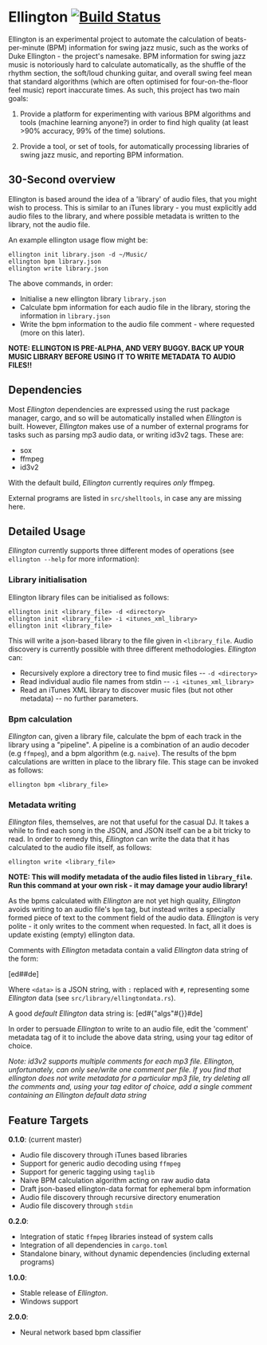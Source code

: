 # Ellington [![Build Status](https://travis-ci.org/AdamHarries/ellington.svg?branch=master)](https://travis-ci.org/AdamHarries/ellington)

Ellington is an experimental project to automate the calculation of beats-per-minute (BPM) information for swing jazz music, such as the works of Duke Ellington - the project's namesake. BPM information for swing jazz music is notoriously hard to calculate automatically, as the shuffle of the rhythm section, the soft/loud chunking guitar, and overall swing feel mean that standard algorithms (which are often optimised for four-on-the-floor feel music) report inaccurate times. As such, this project has two main goals: 

1) Provide a platform for experimenting with various BPM algorithms and tools (machine learning anyone?) in order to find high quality (at least >90% accuracy, 99% of the time) solutions. 

2) Provide a tool, or set of tools, for automatically processing libraries of swing jazz music, and reporting BPM information.

## 30-Second overview

Ellington is based around the idea of a 'library' of audio files, that you might wish to process. This is similar to an iTunes library - you must explicitly add audio files to the library, and where possible metadata is written to the library, not the audio file. 

An example ellington usage flow might be: 

    ellington init library.json -d ~/Music/
    ellington bpm library.json 
    ellington write library.json

The above commands, in order: 
  - Initialise a new ellington library `library.json`
  - Calculate bpm information for each audio file in the library, storing the information in `library.json`
  - Write the bpm information to the audio file comment - where requested (more on this later). 

**NOTE: ELLINGTON IS PRE-ALPHA, AND VERY BUGGY. BACK UP YOUR MUSIC LIBRARY BEFORE USING IT TO WRITE METADATA TO AUDIO FILES!!**

## Dependencies

Most *Ellington* dependencies are expressed using the rust package manager, cargo, and so will be automatically installed when *Ellington* is built. However, *Ellington* makes use of a number of external programs for tasks such as parsing mp3 audio data, or writing id3v2 tags. These are: 
  - sox
  - ffmpeg
  - id3v2

With the default build, *Ellington* currently requires *only* ffmpeg. 
  
External programs are listed in `src/shelltools`, in case any are missing here. 

## Detailed Usage 

*Ellington* currently supports three different modes of operations (see `ellington --help` for more information): 

### Library initialisation

Ellington library files can be initialised as follows:

    ellington init <library_file> -d <directory> 
    ellington init <library_file> -i <itunes_xml_library> 
    ellington init <library_file> 

This will write a json-based library to the file given in `<library_file`. Audio discovery is currently possible with three different methodologies. *Ellington* can: 
  - Recursively explore a directory tree to find music files -- `-d <directory>` 
  - Read individual audio file names from stdin -- `-i <itunes_xml_library>`
  - Read an iTunes XML library to discover music files (but not other metadata) -- no further parameters.

### Bpm calculation 

*Ellington* can, given a library file, calculate the bpm of each track in the library using a "pipeline". A pipeline is a combination of an audio decoder (e.g `ffmpeg`), and a bpm algorithm (e.g. `naive`). The results of the bpm calculations are written in place to the library file. This stage can be invoked as follows: 

    ellington bpm <library_file> 

### Metadata writing

*Ellington* files, themselves, are not that useful for the casual DJ. It takes a while to find each song in the JSON, and JSON itself can be a bit tricky to read. In order to remedy this, *Ellington* can write the data that it has calculated to the audio file itself, as follows: 

    ellington write <library_file> 

**NOTE: This will modify metadata of the audio files listed in `library_file`. Run this command at your own risk - it may damage your audio library!**

As the bpms calculated with *Ellington* are not yet high quality, *Ellington* avoids writing to an audio file's `bpm` tag, but instead writes a specially formed piece of text to the comment field of the audio data. *Ellington* is very polite - it only writes to the comment when requested. In fact, all it does is update existing (empty) ellington data. 

Comments with *Ellington* metadata contain a valid *Ellington* data string of the form: 

[ed#<data>#de]

Where `<data>` is a JSON string, with `:` replaced with `#`, representing some *Ellington* data (see `src/library/ellingtondata.rs`).

A good *default* *Ellington* data string is: 
    [ed#{"algs"#{}}#de]

In order to persuade *Ellington* to write to an audio file, edit the 'comment' metadata tag of it to include the above data string, using your tag editor of choice. 

*Note: id3v2 supports multiple comments for each mp3 file. Ellington, unfortunately, can only see/write one comment per file. If you find that ellington does not write metadata for a particular mp3 file, try deleting all the comments and, using your tag editor of choice, add a single comment containing an Ellington default data string*

## Feature Targets

**0.1.0**: (current master) 
  - Audio file discovery through iTunes based libraries
  - Support for generic audio decoding using `ffmpeg`
  - Support for generic tagging using `taglib`
  - Naive BPM calculation algorithm acting on raw audio data
  - Draft json-based ellington-data format for ephemeral bpm information
  - Audio file discovery through recursive directory enumeration
  - Audio file discovery through `stdin`
  
**0.2.0**: 
  - Integration of static `ffmpeg` libraries instead of system calls
  - Integration of all dependencies in `cargo.toml`
  - Standalone binary, without dynamic dependencies (including external programs)

**1.0.0**:
  - Stable release of *Ellington*. 
  - Windows support
  
**2.0.0**: 
  - Neural network based bpm classifier
